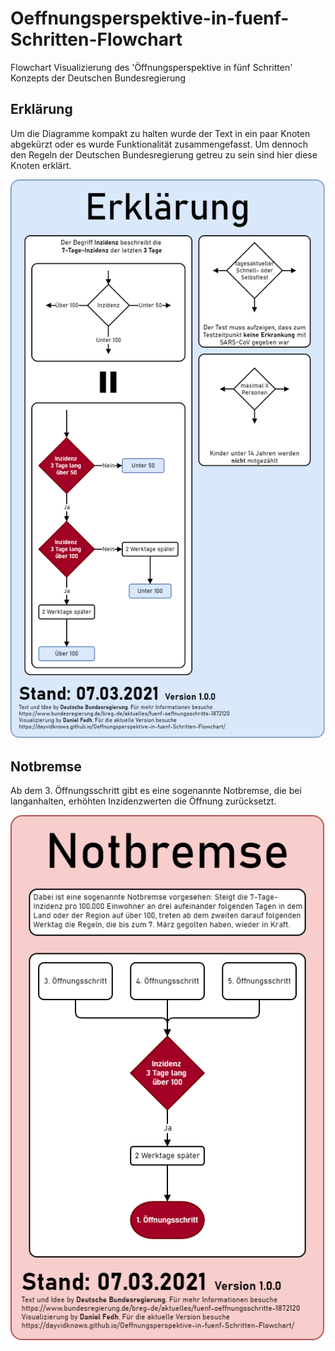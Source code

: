 # Oeffnungsperspektive-in-fuenf-Schritten-Flowchart
Flowchart Visualizierung des 'Öffnungsperspektive in fünf Schritten' Konzepts der Deutschen Bundesregierung

## Erklärung

Um die Diagramme kompakt zu halten wurde der Text in ein paar Knoten abgekürzt oder es wurde Funktionalität zusammengefasst. Um dennoch den Regeln der Deutschen Bundesregierung getreu zu sein sind hier diese Knoten erklärt.

![Erlärung](png/Erklärung.png)

## Notbremse

Ab dem 3. Öffnungsschritt gibt es eine sogenannte Notbremse, die bei langanhalten, erhöhten Inzidenzwerten die Öffnung zurücksetzt.

![Notbremse](png/Notbremse.png)
